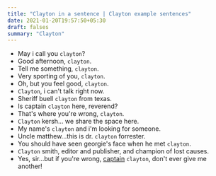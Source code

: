 ```yaml
---
title: "Clayton in a sentence | Clayton example sentences"
date: 2021-01-20T19:57:50+05:30
draft: falses
summary: "Clayton"
---
```

- May i call you `clayton`?
- Good afternoon, `clayton`.
- Tell me something, `clayton`.
- Very sporting of you, `clayton`.
- Oh, but you feel good, `clayton`.
- `Clayton`, i can't talk right now.
- Sheriff buell `clayton` from texas.
- Is captain `clayton` here, reverend?
- That's where you're wrong, `clayton`.
- `Clayton` kersh... we share the space here.
- My name's `clayton` and i'm looking for someone.
- Uncle matthew...this is dr. `clayton` forrester.
- You should have seen georgie's face when he met `clayton`.
- `Clayton` smith, editor and publisher, and champion of lost causes.
- Yes, sir...but if you're wrong, <u>captain</u> `clayton`, don't ever give me another!
                 
